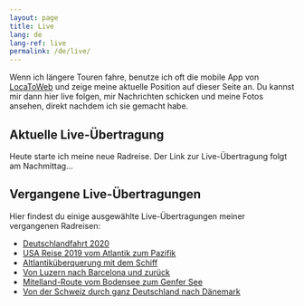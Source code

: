 ```yaml
---
layout: page
title: Live
lang: de
lang-ref: live
permalink: /de/live/
---
```


Wenn ich längere Touren fahre, benutze ich oft die mobile App von [LocaToWeb](https://locatoweb.com/user/mcpringle) und zeige meine aktuelle Position auf dieser Seite an. Du kannst mir dann hier live folgen, mir Nachrichten schicken und meine Fotos ansehen, direkt nachdem ich sie gemacht habe.

## Aktuelle Live-Übertragung

Heute starte ich meine neue Radreise. Der Link zur Live-Übertragung folgt am Nachmittag…

<!--
[![LocaToWeb](/images/locatoweb.jpg)  
Aktuelle Position anzeigen](https://locatoweb.com/map/single/0642212258)
-->

## Vergangene Live-Übertragungen

Hier findest du einige ausgewählte Live-Übertragungen meiner vergangenen Radreisen:

- [Deutschlandfahrt 2020](https://locatoweb.com/map/single/0642212258)
- [USA Reise 2019 vom Atlantik zum Pazifik](https://locatoweb.com/map/single/1238186268)
- [Altlantiküberquerung mit dem Schiff](https://locatoweb.com/map/single/1130185043)
- [Von Luzern nach Barcelona und zurück](https://locatoweb.com/map/single/0509174878)
- [Mitelland-Route vom Bodensee zum Genfer See](https://locatoweb.com/map/single/0716172140)
- [Von der Schweiz durch ganz Deutschland nach Dänemark](https://locatoweb.com/map/single/0634149103)
